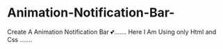 # Animation-Notification-Bar-
Create A Animation Notification Bar 💕.......
Here I Am Using only Html and Css .......
